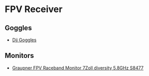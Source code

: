 # FPV Receiver

## Goggles

* [Dji Goggles](dji_Goggles.md)

## Monitors

* [Graupner FPV Raceband Monitor 7Zoll diversity 5.8GHz S8477](graupner_fpv_raceband_monitor_7zoll_diversity_5.8ghz_s8477.md)